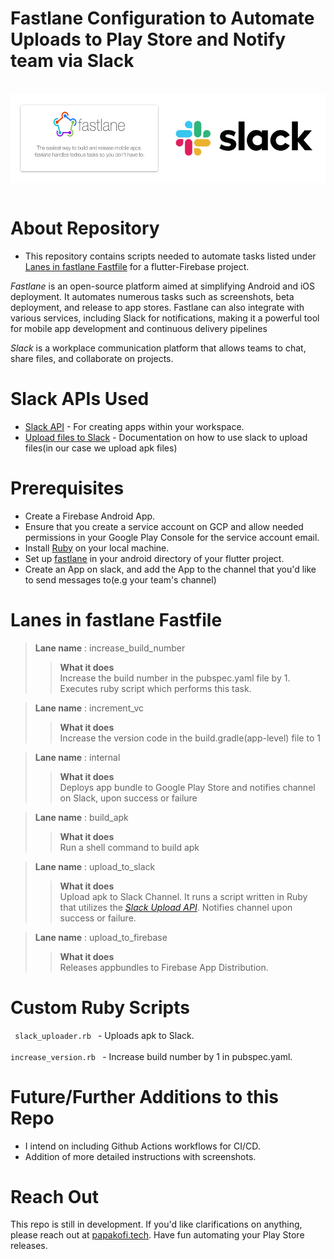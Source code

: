 # Fastlane Configuration to Automate Uploads to Play Store and Notify team via Slack

<br/>

<div style="display: flex; justify-content: space-between; flex-direction: row; width: 100%">
  <img src="./assets/fastlane.png" alt="Fastlane" style="width: 50%;">
  <img src="./assets/slack.webp" alt="Slack" style="width: 50%;">
</div>

<br/>

# About Repository
- This repository contains scripts needed to automate tasks listed under [Lanes in fastlane Fastfile](#lanes-in-fastlane-fastfile) for a flutter-Firebase project.

*Fastlane* is an open-source platform aimed at simplifying Android and iOS deployment. It automates numerous tasks such as screenshots, beta deployment, and release to app stores. Fastlane can also integrate with various services, including Slack for notifications, making it a powerful tool for mobile app development and continuous delivery pipelines

*Slack* is a workplace communication platform that allows teams to chat, share files, and collaborate on projects. 


# Slack APIs Used
- [Slack API](https://api.slack.com/) - For creating apps within your workspace.
- [Upload files to Slack](https://api.slack.com/methods/files.getUploadURLExternal) - Documentation on how to use slack to upload files(in our case we upload apk files)

# Prerequisites
- Create a Firebase Android App.
- Ensure that you create a service account on GCP and allow needed permissions in your Google Play Console for the service account email.
- Install [Ruby](https://www.ruby-lang.org/en/downloads/) on your local machine.
- Set up [fastlane](https://docs.fastlane.tools/getting-started/cross-platform/flutter/) in your android directory of your flutter project.
- Create an App on slack, and add the App to the channel that you'd like to send messages to(e.g your team's channel)

# Lanes in fastlane Fastfile
> **Lane name** : increase_build_number
>> **What it does** <br>
Increase the build number in the pubspec.yaml file by 1.
Executes ruby script which performs this task.

> **Lane name** : increment_vc
>> **What it does** <br>
Increase the version code in the build.gradle(app-level) file to 1

> **Lane name** : internal
>> **What it does** <br>
Deploys app bundle to Google Play Store and notifies channel on Slack, upon success or failure

> **Lane name** : build_apk
>> **What it does** <br>
Run a shell command to build apk

> **Lane name** : upload_to_slack
>> **What it does** <br>
Upload apk to Slack Channel. It runs a script written in Ruby that utilizes the *[Slack Upload API](https://api.slack.com/methods/files.getUploadURLExternal)*. Notifies channel upon success or failure.

> **Lane name** : upload_to_firebase
>> **What it does** <br>
Releases appbundles to Firebase App Distribution.

# Custom Ruby Scripts
<code> slack_uploader.rb </code>  - Uploads apk to Slack. <br/>
<code> increase_version.rb </code>  - Increase build number by 1 in pubspec.yaml.

# Future/Further Additions to this Repo
- I intend on including Github Actions workflows for CI/CD.
- Addition of more detailed instructions with screenshots.

# Reach Out
This repo is still in development. If you'd like clarifications on anything, please reach out at [papakofi.tech](https://papakofi.tech). Have fun automating your Play Store releases.





